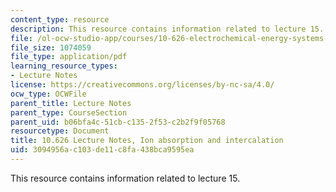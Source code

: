 ```yaml
---
content_type: resource
description: This resource contains information related to lecture 15.
file: /ol-ocw-studio-app/courses/10-626-electrochemical-energy-systems-spring-2014/3094956ac103de11c8fa438bca9595ea_MIT10_626S14_S11lec15.pdf
file_size: 1074059
file_type: application/pdf
learning_resource_types:
- Lecture Notes
license: https://creativecommons.org/licenses/by-nc-sa/4.0/
ocw_type: OCWFile
parent_title: Lecture Notes
parent_type: CourseSection
parent_uid: b06bfa4c-51cb-c135-2f53-c2b2f9f05768
resourcetype: Document
title: 10.626 Lecture Notes, Ion absorption and intercalation
uid: 3094956a-c103-de11-c8fa-438bca9595ea
---
```

This resource contains information related to lecture 15.
